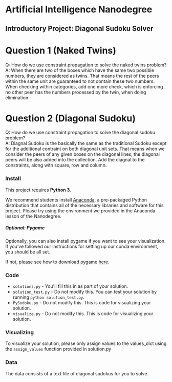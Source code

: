# Artificial Intelligence Nanodegree
## Introductory Project: Diagonal Sudoku Solver

# Question 1 (Naked Twins)
Q: How do we use constraint propagation to solve the naked twins problem?  
A: When there are two of the boxes which have the same two possible numbers, they are considered as twins. That means the rest of the peers within the same unit are guaranteed to not contain these two numbers. When checking within categories, add one more check, which is enforcing no other peer has the numbers processed by the twin, when doing elimination.

# Question 2 (Diagonal Sudoku)
Q: How do we use constraint propagation to solve the diagonal sudoku problem?  
A: Diagnal Sudoku is the basically the same as the traditional Sudoku except for the additional contraint on both diagonal unit sets. That means when we consider the peers of any given boxes on the diagonal lines, the diagonal peers will be also added into the collection. Add the diagnal to the constraints, along with square, row and column.

### Install

This project requires **Python 3**.

We recommend students install [Anaconda](https://www.continuum.io/downloads), a pre-packaged Python distribution that contains all of the necessary libraries and software for this project. 
Please try using the environment we provided in the Anaconda lesson of the Nanodegree.

##### Optional: Pygame

Optionally, you can also install pygame if you want to see your visualization. If you've followed our instructions for setting up our conda environment, you should be all set.

If not, please see how to download pygame [here](http://www.pygame.org/download.shtml).

### Code

* `solutions.py` - You'll fill this in as part of your solution.
* `solution_test.py` - Do not modify this. You can test your solution by running `python solution_test.py`.
* `PySudoku.py` - Do not modify this. This is code for visualizing your solution.
* `visualize.py` - Do not modify this. This is code for visualizing your solution.

### Visualizing

To visualize your solution, please only assign values to the values_dict using the ```assign_values``` function provided in solution.py

### Data

The data consists of a text file of diagonal sudokus for you to solve.
